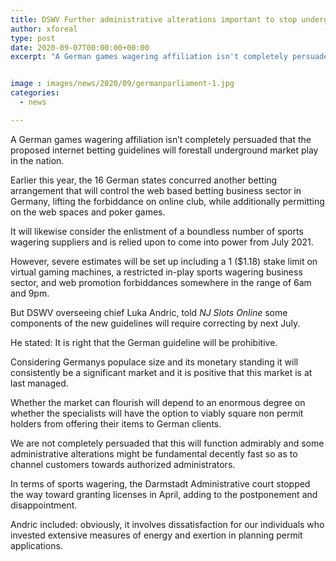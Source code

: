 ```yaml
---
title: DSWV Further administrative alterations important to stop underground market play in Germany
author: xforeal 
type: post
date: 2020-09-07T00:00:00+00:00
excerpt: "A German games wagering affiliation isn't completely persuaded that the proposed internet betting guidelines will forestall underground market play in the country "


image : images/news/2020/09/germanparliament-1.jpg
categories:
  - news

---
```

A German games wagering affiliation isn&#8217;t completely persuaded that the proposed internet betting guidelines will forestall underground market play in the nation. 

Earlier this year, the 16 German states concurred another betting arrangement that will control the web based betting business sector in Germany, lifting the forbiddance on online club, while additionally permitting on the web spaces and poker games. 

It will likewise consider the enlistment of a boundless number of sports wagering suppliers and is relied upon to come into power from July 2021. 

However, severe estimates will be set up including a 1 ($1.18) stake limit on virtual gaming machines, a restricted in-play sports wagering business sector, and web promotion forbiddances somewhere in the range of 6am and 9pm. 

But DSWV overseeing chief Luka Andric, told _NJ Slots Online_ some components of the new guidelines will require correcting by next July. 

He stated: It is right that the German guideline will be prohibitive. 

Considering Germanys populace size and its monetary standing it will consistently be a significant market and it is positive that this market is at last managed. 

Whether the market can flourish will depend to an enormous degree on whether the specialists will have the option to viably square non permit holders from offering their items to German clients. 

We are not completely persuaded that this will function admirably and some administrative alterations might be fundamental decently fast so as to channel customers towards authorized administrators. 

In terms of sports wagering, the Darmstadt Administrative court stopped the way toward granting licenses in April, adding to the postponement and disappointment. 

Andric included: obviously, it involves dissatisfaction for our individuals who invested extensive measures of energy and exertion in planning permit applications.